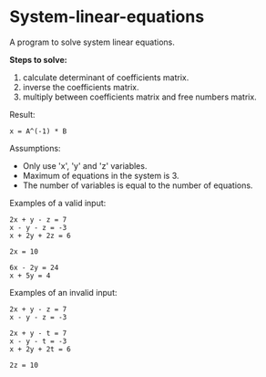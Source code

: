 # System-linear-equations
A program to solve system linear equations.

**Steps to solve:**
1. calculate determinant of coefficients matrix.
2. inverse the coefficients matrix.
3. multiply between coefficients matrix and free numbers matrix.

Result:
```
x = A^(-1) * B
```

Assumptions:
* Only use 'x', 'y' and 'z' variables.
* Maximum of equations in the system is 3.
* The number of variables is equal to the number of equations.

Examples of a valid input:
```
2x + y - z = 7
x - y - z = -3
x + 2y + 2z = 6
```
```
2x = 10
```
```
6x - 2y = 24
x + 5y = 4
```

Examples of an invalid input:
```
2x + y - z = 7
x - y - z = -3
```
```
2x + y - t = 7
x - y - t = -3
x + 2y + 2t = 6
```
```
2z = 10
```